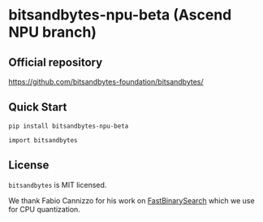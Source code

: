 # bitsandbytes-npu-beta (Ascend NPU branch)

## Official repository

https://github.com/bitsandbytes-foundation/bitsandbytes/

## Quick Start

```shell
pip install bitsandbytes-npu-beta
```


```shell
import bitsandbytes
```

## License

`bitsandbytes` is MIT licensed.

We thank Fabio Cannizzo for his work on [FastBinarySearch](https://github.com/fabiocannizzo/FastBinarySearch) which we use for CPU quantization.
